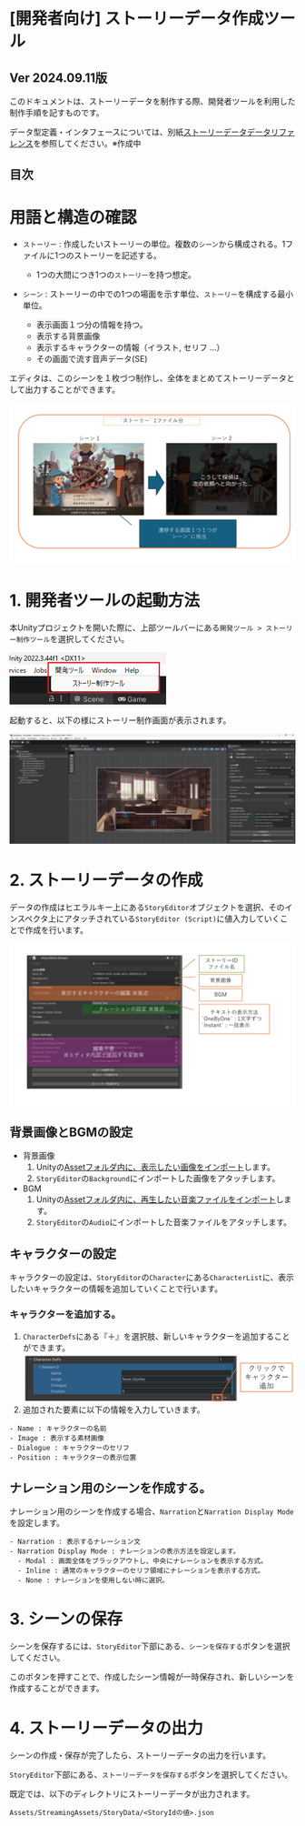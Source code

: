 # [開発者向け] ストーリーデータ作成ツール
## Ver 2024.09.11版

このドキュメントは、ストーリーデータを制作する際、開発者ツールを利用した制作手順を記すものです。

データ型定義・インタフェースについては、別紙[ストーリーデータデータリファレンス](TODO:リンク付け)を参照してください。※作成中

## 目次


# 用語と構造の確認
- `ストーリー` : 作成したいストーリーの単位。複数の`シーン`から構成される。1ファイルに1つのストーリーを記述する。
  - 1つの大問につき1つの`ストーリー`を持つ想定。
  
- `シーン` : ストーリーの中での1つの場面を示す単位、`ストーリー`を構成する最小単位。
  - 表示画面１つ分の情報を持つ。
  - 表示する背景画像
  - 表示するキャラクターの情報（イラスト, セリフ ...）
  - その画面で流す音声データ(SE)

エディタは、このシーンを１枚づつ制作し、全体をまとめてストーリーデータとして出力することができます。

![alt text](./Images/image-1.png)

# 1. 開発者ツールの起動方法
本Unityプロジェクトを開いた際に、上部ツールバーにある`開発ツール > ストーリー制作ツール`を選択してください。

![alt text](./Images/170555.png)

起動すると、以下の様にストーリー制作画面が表示されます。

![alt text](./Images/image.png)

# 2. ストーリーデータの作成
データの作成はヒエラルキー上にある`StoryEditor`オブジェクトを選択、そのインスペクタ上にアタッチされている`StoryEditor (Script)`に値入力していくことで作成を行います。

![alt text](./Images/image-2.png)

## 背景画像とBGMの設定
- 背景画像
  1. Unityの[Assetフォルダ内に、表示したい画像をインポート](https://cgbox.jp/2023/06/20/unity-gazou/#index_id0)します。
  2. `StoryEditor`の`Background`にインポートした画像をアタッチします。
- BGM
  1. Unityの[Assetフォルダ内に、再生したい音楽ファイルをインポート](https://hitomana-game.com/2022/08/12/unitybgm%E3%81%AE%E4%BB%98%E3%81%91%E6%96%B9%E3%83%BB%E8%A8%AD%E5%AE%9A%E6%96%B9%E6%B3%95/#toc4)します。
  2. `StoryEditor`の`Audio`にインポートした音楽ファイルをアタッチします。

## キャラクターの設定
キャラクターの設定は、`StoryEditor`の`Character`にある`CharacterList`に、表示したいキャラクターの情報を追加していくことで行います。

### キャラクターを追加する。
1. `CharacterDefs`にある『＋』を選択肢、新しいキャラクターを追加することができます。
   ![alt text](./Images/image-3.png)
2. 追加された要素に以下の情報を入力していきます。
```
- Name : キャラクターの名前
- Image : 表示する素材画像
- Dialogue : キャラクターのセリフ
- Position : キャラクターの表示位置
```

## ナレーション用のシーンを作成する。
ナレーション用のシーンを作成する場合、`Narration`と`Narration Display Mode`を設定します。
```
- Narration : 表示するナレーション文
- Narration Display Mode : ナレーションの表示方法を設定します。
  - Modal : 画面全体をブラックアウトし、中央にナレーションを表示する方式。
  - Inline : 通常のキャラクターのセリフ領域にナレーションを表示する方式。
  - None : ナレーションを使用しない時に選択。
```
# 3. シーンの保存

シーンを保存するには、`StoryEditor`下部にある、`シーンを保存する`ボタンを選択してください。

このボタンを押すことで、作成したシーン情報が一時保存され、新しいシーンを作成することができます。


# 4. ストーリーデータの出力

シーンの作成・保存が完了したら、ストーリーデータの出力を行います。

`StoryEditor`下部にある、`ストーリーデータを保存する`ボタンを選択してください。

既定では、以下のディレクトリにストーリーデータが出力されます。
```
Assets/StreamingAssets/StoryData/<StoryIdの値>.json
```
